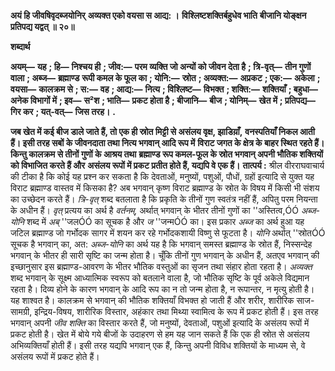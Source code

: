 **अयं हि जीवषिवृदब्जयोनिर्** **अव्यक्त एको वयसा स आद्य: ।** **विश्लिष्टशक्तिर्बहुधेव भाति** **बीजानि योङ्क्षन प्रतिपद्य यद्वत् ॥ २०॥** 

**शब्दार्थ** 

**अयम्—** **यह** **; हि—** **निश्चय ही** **; जीव:—** **परम व्यक्ति जो अन्यों को जीवन देता है** **; त्रि-वृत्—** **तीन गुणों वाला** **; अब्ज—** **ब्रह्माण्ड** **रूपी कमल के फूल का** **; योनि:—** **स्रोत** **; अव्यक्त:—** **अप्रकट** **; एक:—** **अकेला** **; वयसा—** **कालक्रम से** **; स:—** **वह** **; आद्य:—** **नित्य** **; विश्लिष्ट—** **विभक्त** **; शक्ति:—** **शक्तियाँ** **; बहुधा—** **अनेक विभागों में** **; इव—** **स²श** **; भाति—** **प्रकट होता है** **; बीजानि—** **बीज** **; योनिम्—** **खेत में** **; प्रतिपद्य—** **गिर कर** **; यत्-वत्—** **जिस तरह।** **.** 

**जब खेत में कई बीज डाले जाते हैं, तो एक ही स्रोत मिट्टी से असंलय वृक्ष, झाडिय़ाँ,** **वनस्पतियाँ निकल आती हैं। इसी तरह सबों के जीवनदाता तथा नित्य भगवान् आदि रूप में** **विराट जगत के क्षेत्र के बाहर स्थित रहते हैं। किन्तु कालक्रम से तीनों गुणों के आश्रय तथा** **ब्रह्माण्ड रूप कमल-फूल के स्रोत भगवान् अपनी भौतिक शक्तियों को विभाजित करते हैं और** **असंलय रूपों में प्रकट प्रतीत होते हैं, यद्यपि वे एक हैं।** **तात्पर्य :** श्रील वीरराघवाचार्य की टीका है कि कोई यह प्रश्न कर सकता है कि देवताओं, मनुष्यों, पशुओं, पौधों, ग्रहों इत्यादि से युक्त यह विराट ब्रह्माण्ड वास्तव में किसका है? अब भगवान् कृष्ण विराट ब्रह्माण्ड के स्रोत के विषय में किसी भी संशय का उच्छेदन करते हैं। *त्रि-वृत्* शब्द बतलाता है कि प्रकृति के तीनों गुण स्वतंत्र नहीं हैं, अपितु परम नियन्ता के अधीन हैं। *वृत्* प्रत्यय का अर्थ है *वर्तनम्,* अर्थात् भगवान् के भीतर तीनों गुणों का ''अस्तित्व,ÓÓ *अब्ज-योनि* शब्द में *अब्* ''जलÓÓ का सूचक है और *ज* ''जन्मÓÓ का। इस प्रकार *अब्ज* का अर्थ हुआ यह जटिल ब्रह्माण्ड जो गर्भोदक सागर में शयन कर रहे गर्भोदकशायी विष्णु से फूटता है। *योनि* अर्थात् ''स्रोतÓÓ सूचक है भगवान् का, अत: *अब्ज-योनि* का अर्थ यह है कि भगवान् समस्त ब्रह्माण्ड के स्रोत हैं, निस्सन्देह भगवान् के भीतर ही सारी सृष्टि का जन्म होता है। चूँकि तीनों गुण भगवान् के अधीन हैं, अतएव भगवान् की इच्छानुसार इस ब्रह्माण्ड-आवरण के भीतर भौतिक वस्तुओं का सृजन तथा संहार होता रहता है। *अव्यक्त* शब्द भगवान् के सूक्ष्म आध्यात्मिक स्वरूप को बतलाने वाला है, जो भौतिक सृष्टि के पूर्व अकेले विद्यमान रहता है। दिव्य होने के कारण भगवान् के आदि रूप का न तो जन्म होता है, न रूपान्तर, न मृत्यु होती है। यह शाश्वत है। कालक्रम से भगवान् की भौतिक शक्तियाँ विभक्त हो जाती हैं और शरीर, शारीरिक साज-सामग्री, इन्द्रिय-विषय, शारीरिक विस्तार, अहंकार तथा मिथ्या स्वामित्व के रूप में प्रकट होती हैं। इस तरह भगवान् अपनी *जीव शक्ति* का विस्तार करते हैं, जो मनुष्यों, देवताओं, पशुओं इत्यादि के असंलय रूपों में प्रकट होती है। खेत में बोये गये बीजों के उदाहरण से हम यह जान सकते हैं कि एक ही स्रोत से असंलय अभिव्यक्तियाँ होती हैं। इसी तरह यद्यपि भगवान् एक हैं, किन्तु अपनी विविध शक्तियों के माध्यम से, वे असंलय रूपों में प्रकट होते हैं।  